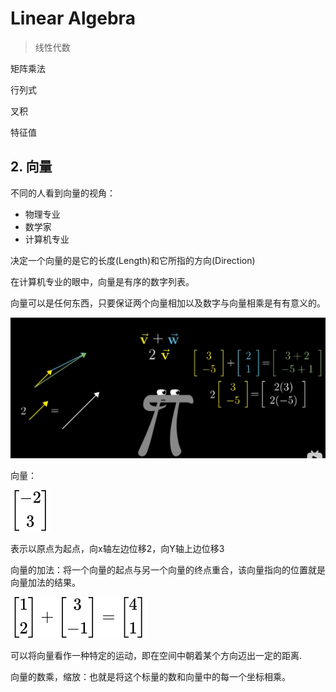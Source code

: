 # Linear Algebra

> 线性代数

矩阵乘法

行列式

叉积

特征值

## 2. 向量

不同的人看到向量的视角：

- 物理专业
- 数学家
- 计算机专业

决定一个向量的是它的长度(Length)和它所指的方向(Direction)

在计算机专业的眼中，向量是有序的数字列表。

向量可以是任何东西，只要保证两个向量相加以及数字与向量相乘是有有意义的。

![image-20230806160330699](./.assets/image-20230806160330699.png)

向量：

![QianJianTec1691419722916](./.assets/QianJianTec1691419722916-1691419907810-2.svg)


表示以原点为起点，向x轴左边位移2，向Y轴上边位移3

向量的加法：将一个向量的起点与另一个向量的终点重合，该向量指向的位置就是向量加法的结果。

![QianJianTec1691420166888](./.assets/QianJianTec1691420166888.svg)


可以将向量看作一种特定的运动，即在空间中朝着某个方向迈出一定的距离.

向量的数乘，缩放：也就是将这个标量的数和向量中的每一个坐标相乘。

